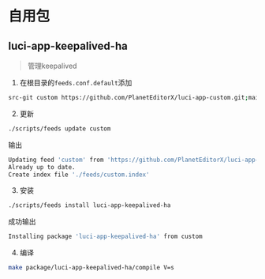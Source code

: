 # 自用包

## luci-app-keepalived-ha
> 管理keepalived
1. 在根目录的`feeds.conf.default`添加
```bash
src-git custom https://github.com/PlanetEditorX/luci-app-custom.git;main
```
2. 更新
```bash
./scripts/feeds update custom
```
输出
```bash
Updating feed 'custom' from 'https://github.com/PlanetEditorX/luci-app-custom.git;main' ...
Already up to date.
Create index file './feeds/custom.index'
```

3. 安装
```bash
./scripts/feeds install luci-app-keepalived-ha
```
成功输出
```bash
Installing package 'luci-app-keepalived-ha' from custom
```

4. 编译
```bash
make package/luci-app-keepalived-ha/compile V=s
```